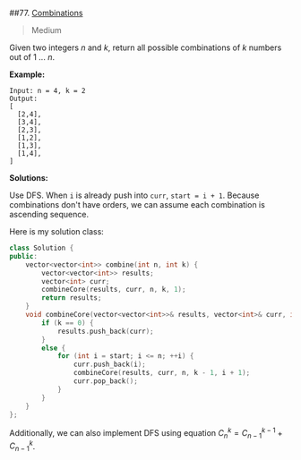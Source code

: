 ##77. [Combinations](https://leetcode.com/problems/combinations/) 

> Medium

Given two integers *n* and *k*, return all possible combinations of *k* numbers out of 1 ... *n*.

**Example:**

```
Input: n = 4, k = 2
Output:
[
  [2,4],
  [3,4],
  [2,3],
  [1,2],
  [1,3],
  [1,4],
]
```



**Solutions:**

Use DFS. When `i` is already push into `curr`, `start = i + 1`. Because combinations don't have orders, we can assume each combination is ascending sequence.

Here is my solution class:

```c++
class Solution {
public:
	vector<vector<int>> combine(int n, int k) {
		vector<vector<int>> results;
		vector<int> curr;
		combineCore(results, curr, n, k, 1);
		return results;
	}
	void combineCore(vector<vector<int>>& results, vector<int>& curr, int n, int k, int start) {
		if (k == 0) {
			results.push_back(curr);
		}
		else {
			for (int i = start; i <= n; ++i) {
				curr.push_back(i);
				combineCore(results, curr, n, k - 1, i + 1);
				curr.pop_back();
			}
		}
	}
};
```

Additionally, we can also implement DFS using equation $C_n^k = C_{n-1}^{k-1} + C_{n-1}^k$. 